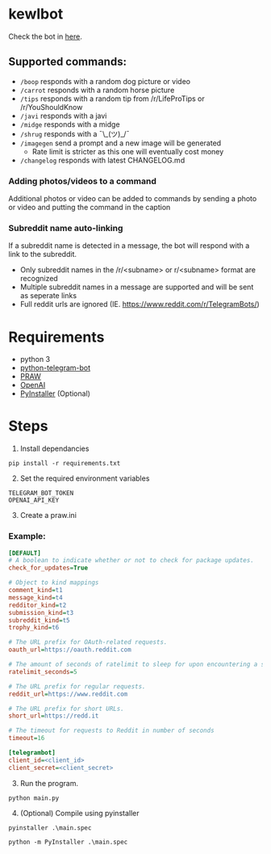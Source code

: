 # kewlbot

Check the bot in [here](https://t.me/kewlcidsbot).

## Supported commands:
- `/boop` responds with a random dog picture or video
- `/carrot` responds with a random horse picture
- `/tips` responds with a random tip from /r/LifeProTips or /r/YouShouldKnow
- `/javi` responds with a javi
- `/midge` responds with a midge
- `/shrug` responds with a ¯\\\_(ツ)_/¯
- `/imagegen` send a prompt and a new image will be generated
  - Rate limit is stricter as this one will eventually cost money
- `/changelog` responds with latest CHANGELOG.md

### Adding photos/videos to a command
Additional photos or video can be added to commands by sending a photo or video and putting the command in the caption

### Subreddit name auto-linking
If a subreddit name is detected in a message, the bot will respond with a link to the subreddit.
- Only subreddit names in the /r/\<subname\> or r/\<subname\> format are recognized
- Multiple subreddit names in a message are supported and will be sent as seperate links
- Full reddit urls are ignored (IE. https://www.reddit.com/r/TelegramBots/)

# Requirements
- python 3
- [python-telegram-bot](https://github.com/python-telegram-bot/python-telegram-bot)
- [PRAW](https://github.com/praw-dev/praw)
- [OpenAI](https://github.com/openai/openai-python)
- [PyInstaller](https://github.com/pyinstaller/pyinstaller) (Optional)

# Steps
1. Install dependancies
```
pip install -r requirements.txt
```

2. Set the required environment variables
``` 
TELEGRAM_BOT_TOKEN
OPENAI_API_KEY
```

3. Create a praw.ini

### Example:
``` ini
[DEFAULT]
# A boolean to indicate whether or not to check for package updates.
check_for_updates=True

# Object to kind mappings
comment_kind=t1
message_kind=t4
redditor_kind=t2
submission_kind=t3
subreddit_kind=t5
trophy_kind=t6

# The URL prefix for OAuth-related requests.
oauth_url=https://oauth.reddit.com

# The amount of seconds of ratelimit to sleep for upon encountering a specific type of 429 error.
ratelimit_seconds=5

# The URL prefix for regular requests.
reddit_url=https://www.reddit.com

# The URL prefix for short URLs.
short_url=https://redd.it

# The timeout for requests to Reddit in number of seconds
timeout=16

[telegrambot]
client_id=<client_id>
client_secret=<client_secret>
```

3. Run the program.
```
python main.py
```

4. (Optional) Compile using pyinstaller
```
pyinstaller .\main.spec
```
```
python -m PyInstaller .\main.spec
